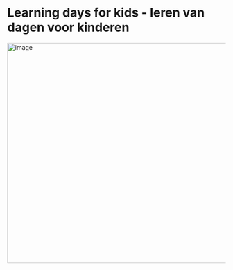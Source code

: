 # Learning days for kids - leren van dagen voor kinderen

<img width="509" alt="image" src="https://github.com/user-attachments/assets/a19e06e9-e809-47ca-8463-5587cd8e26a1">
